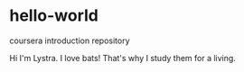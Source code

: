 # hello-world
coursera introduction repository

Hi I'm Lystra. I love bats! That's why I study them for a living.
